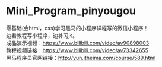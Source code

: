 # Mini_Program_pinyougou
零基础(会html，css)学习黑马的小程序课程写的微信小程序！<br>
边看教程写小程序，边补习js。<br>
成品演示视频：https://www.bilibili.com/video/av90898003 <br>
教程视频链接：https://www.bilibili.com/video/av73342655 <br>
黑马程序员官网链接：http://yun.itheima.com/course/589.html<br>
